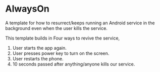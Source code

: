 AlwaysOn
========

A template for how to resurrect/keeps running an Android service in the background even when the user kills the service.

This template builds in Four ways to revive the service,
1. User starts the app again.
2. User presses power key to turn on the screen.
3. User restarts the phone.
4. 10 seconds passed after anything/anyone kills our service.
